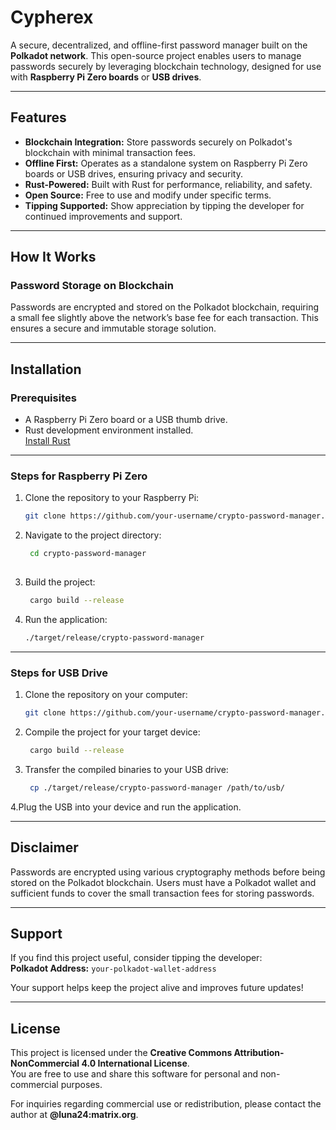 # **Cypherex**

A secure, decentralized, and offline-first password manager built on the **Polkadot network**. This open-source project enables users to manage passwords securely by leveraging blockchain technology, designed for use with **Raspberry Pi Zero boards** or **USB drives**.

---

## **Features**

- **Blockchain Integration:** Store passwords securely on Polkadot's blockchain with minimal transaction fees.  
- **Offline First:** Operates as a standalone system on Raspberry Pi Zero boards or USB drives, ensuring privacy and security.  
- **Rust-Powered:** Built with Rust for performance, reliability, and safety.  
- **Open Source:** Free to use and modify under specific terms.  
- **Tipping Supported:** Show appreciation by tipping the developer for continued improvements and support.  

---

## **How It Works**

### Password Storage on Blockchain
Passwords are encrypted and stored on the Polkadot blockchain, requiring a small fee slightly above the network’s base fee for each transaction. This ensures a secure and immutable storage solution.

---

## **Installation**

### **Prerequisites**
- A Raspberry Pi Zero board or a USB thumb drive.  
- Rust development environment installed.  
  [Install Rust](https://www.rust-lang.org/tools/install)  

---

### **Steps for Raspberry Pi Zero**

1. Clone the repository to your Raspberry Pi:  
   ```bash
   git clone https://github.com/your-username/crypto-password-manager.git

2. Navigate to the project directory:
    ```bash
     cd crypto-password-manager
  
3. Build the project:
   ```bash
    cargo build --release
4. Run the application:
   ```bash
   ./target/release/crypto-password-manager

---

### **Steps for USB Drive**

1. Clone the repository on your computer:
    ```bash
    git clone https://github.com/your-username/crypto-password-manager.git

2. Compile the project for your target device:
   ```bash
    cargo build --release
3. Transfer the compiled binaries to your USB drive:
   ```bash
    cp ./target/release/crypto-password-manager /path/to/usb/
4.Plug the USB into your device and run the application.

---

## **Disclaimer**

Passwords are encrypted using various cryptography methods before being stored on the Polkadot blockchain. Users must have a Polkadot wallet and sufficient funds to cover the small transaction fees for storing passwords.

---

## **Support**

If you find this project useful, consider tipping the developer:  
**Polkadot Address:** `your-polkadot-wallet-address`

Your support helps keep the project alive and improves future updates!

---

## **License**

This project is licensed under the **Creative Commons Attribution-NonCommercial 4.0 International License**.  
You are free to use and share this software for personal and non-commercial purposes.  

For inquiries regarding commercial use or redistribution, please contact the author at **@luna24:matrix.org**.

